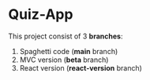 # Quiz-App
This project consist of 3 **branches**:
  1. Spaghetti code (**main** branch)
  2. MVC version (**beta** branch)
  3. React version (**react-version** branch)
